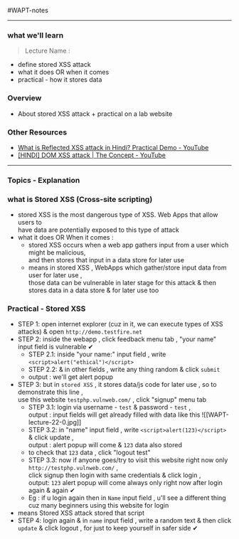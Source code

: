 #WAPT-notes

---
### what we'll learn
> Lecture Name : 
- define stored XSS attack
- what it does OR when it comes
- practical - how it stores data

### Overview
- About stored XSS attack + practical on a lab website

### Other Resources
- [What is Reflected XSS attack in Hindi? Practical Demo - YouTube](https://www.youtube.com/watch?v=nXxj6JgFxzw&ab_channel=EthicalSharmaji)
- [[HINDI] DOM XSS attack | The Concept - YouTube](https://www.youtube.com/watch?v=biMtIOR8UAI&ab_channel=BittenTech)

---
### Topics - Explanation

### what is Stored XSS (Cross-site scripting)
- stored XSS is the most dangerous type of XSS. Web Apps that allow users to <br>
	have data are potentially exposed to this type of attack
- what it does OR When it comes : 
	- stored XSS occurs when a web app gathers input from a user which might be malicious, <br>
		and then stores that input in a data store for later use
	- means in stored XSS , WebApps which gather/store input data from user for later use , <br>
		those data can be vulnerable in later stage for this attack & then stores data in a data store & for later use too

### Practical - Stored XSS
- STEP 1: open internet explorer (cuz in it, we can execute types of XSS attacks) & open `http://demo.testfire.net`
- STEP 2: inside the webapp , click feedback menu tab , "your name" input field is vulnerable ✔
	- STEP 2.1: inside "your name:" input field , write `<script>alert("ethical")</script>`
	- STEP 2.2: & in other fields , write any thing random & click `submit`
	- output : we'll get alert popup
- STEP 3: but in `stored XSS` , it stores data/js code for later use , so to demonstrate this line , <br>
	use this website `testphp.vulnweb.com/` , click "signup" menu tab
	- STEP 3.1: login via username - `test` & password - `test` , <br>
		output : input fields will get already filled with data like this ![[WAPT-lecture-22-0.jpg]]
	- STEP 3.2: in "name" input field , write `<script>alert(123)</script>` & click update , <br>
		output : alert popup will come & `123` data also stored 
	- to check that `123` data , click "logout test"
	- STEP 3.3: now if anyone goes/try to visit this website right now only `http://testphp.vulnweb.com/` , <br>
		click signup then login with same credentials & click login , <br>
		output: `123` alert popup will come always only right now after login again & again ✔
    - Eg : if u login again then in `Name` input field , u'll see a different thing <br>
		cuz many beginners using this website for login
- means Stored XSS attack stored that script
- STEP 4: login again & in `name` input field , write a random text & then click `update` & click logout , for just to keep yourself in safer side ✔

